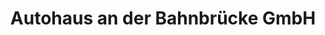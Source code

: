 ---
title: "Autohaus an der Bahnbrücke GmbH"
url: /saalfeld-saale/autohaus-an-der-bahnbruecke-gmbh/
shop: Autohaus
---